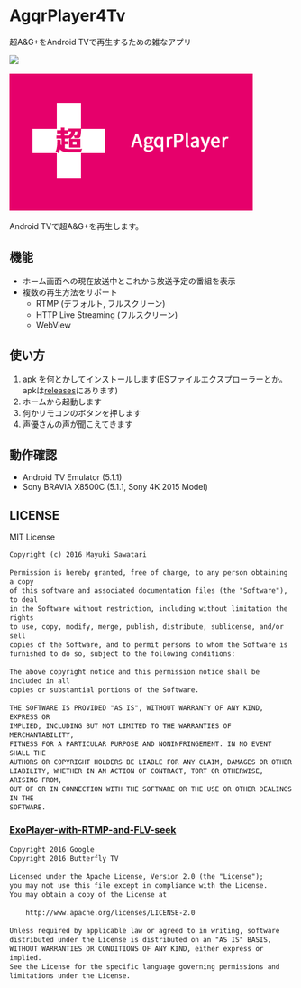 # AgqrPlayer4Tv
超A&amp;G+をAndroid TVで再生するための雑なアプリ

![](https://misuzilla.visualstudio.com/_apis/public/build/definitions/da229307-e547-487a-90f4-e5923d3d3a91/1/badge)

![AgqrPlayer4Tv](AgqrPlayer4Tv/AgqrPlayer4Tv/Resources/drawable-xhdpi/Banner.png)

Android TVで超A&amp;G+を再生します。

## 機能
- ホーム画面への現在放送中とこれから放送予定の番組を表示
- 複数の再生方法をサポート
  - RTMP (デフォルト, フルスクリーン)
  - HTTP Live Streaming (フルスクリーン)
  - WebView

## 使い方
1. apk を何とかしてインストールします(ESファイルエクスプローラーとか。apkは[releases](https://github.com/mayuki/AgqrPlayer4Tv/releases)にあります)
2. ホームから起動します
3. 何かリモコンのボタンを押します
4. 声優さんの声が聞こえてきます

## 動作確認
- Android TV Emulator (5.1.1)
- Sony BRAVIA X8500C (5.1.1, Sony 4K 2015 Model)

## LICENSE
MIT License
```
Copyright (c) 2016 Mayuki Sawatari

Permission is hereby granted, free of charge, to any person obtaining a copy
of this software and associated documentation files (the "Software"), to deal
in the Software without restriction, including without limitation the rights
to use, copy, modify, merge, publish, distribute, sublicense, and/or sell
copies of the Software, and to permit persons to whom the Software is
furnished to do so, subject to the following conditions:

The above copyright notice and this permission notice shall be included in all
copies or substantial portions of the Software.

THE SOFTWARE IS PROVIDED "AS IS", WITHOUT WARRANTY OF ANY KIND, EXPRESS OR
IMPLIED, INCLUDING BUT NOT LIMITED TO THE WARRANTIES OF MERCHANTABILITY,
FITNESS FOR A PARTICULAR PURPOSE AND NONINFRINGEMENT. IN NO EVENT SHALL THE
AUTHORS OR COPYRIGHT HOLDERS BE LIABLE FOR ANY CLAIM, DAMAGES OR OTHER
LIABILITY, WHETHER IN AN ACTION OF CONTRACT, TORT OR OTHERWISE, ARISING FROM,
OUT OF OR IN CONNECTION WITH THE SOFTWARE OR THE USE OR OTHER DEALINGS IN THE
SOFTWARE.
```

### [ExoPlayer-with-RTMP-and-FLV-seek](https://github.com/ButterflyTV/ExoPlayer-with-RTMP-and-FLV-seek)
```
Copyright 2016 Google
Copyright 2016 Butterfly TV

Licensed under the Apache License, Version 2.0 (the "License");
you may not use this file except in compliance with the License.
You may obtain a copy of the License at

    http://www.apache.org/licenses/LICENSE-2.0

Unless required by applicable law or agreed to in writing, software
distributed under the License is distributed on an "AS IS" BASIS,
WITHOUT WARRANTIES OR CONDITIONS OF ANY KIND, either express or implied.
See the License for the specific language governing permissions and
limitations under the License.
```
